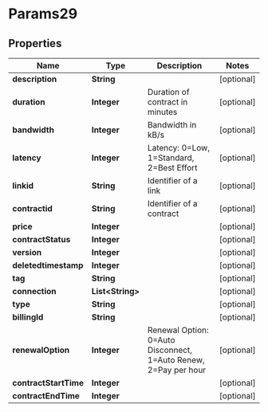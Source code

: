 
# Params29

## Properties
Name | Type | Description | Notes
------------ | ------------- | ------------- | -------------
**description** | **String** |  |  [optional]
**duration** | **Integer** | Duration of contract in minutes |  [optional]
**bandwidth** | **Integer** | Bandwidth in kB/s |  [optional]
**latency** | **Integer** | Latency: 0&#x3D;Low, 1&#x3D;Standard, 2&#x3D;Best Effort |  [optional]
**linkid** | **String** | Identifier of a link |  [optional]
**contractid** | **String** | Identifier of a contract |  [optional]
**price** | **Integer** |  |  [optional]
**contractStatus** | **Integer** |  |  [optional]
**version** | **Integer** |  |  [optional]
**deletedtimestamp** | **Integer** |  |  [optional]
**tag** | **String** |  |  [optional]
**connection** | **List&lt;String&gt;** |  |  [optional]
**type** | **String** |  |  [optional]
**billingId** | **String** |  |  [optional]
**renewalOption** | **Integer** | Renewal Option: 0&#x3D;Auto Disconnect, 1&#x3D;Auto Renew, 2&#x3D;Pay per hour |  [optional]
**contractStartTime** | **Integer** |  |  [optional]
**contractEndTime** | **Integer** |  |  [optional]



